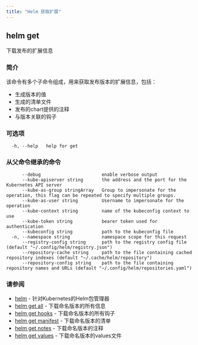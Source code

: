 ```yaml
---
title: "Helm 获取扩展"
---
```


## helm get

下载发布的扩展信息

### 简介

该命令有多个子命令组成，用来获取发布版本的扩展信息，包括：

- 生成版本的值
- 生成的清单文件
- 发布的chart提供的注释
- 与版本关联的钩子

### 可选项

```shell
  -h, --help   help for get
```

### 从父命令继承的命令

```shell
      --debug                       enable verbose output
      --kube-apiserver string       the address and the port for the Kubernetes API server
      --kube-as-group stringArray   Group to impersonate for the operation, this flag can be repeated to specify multiple groups.
      --kube-as-user string         Username to impersonate for the operation
      --kube-context string         name of the kubeconfig context to use
      --kube-token string           bearer token used for authentication
      --kubeconfig string           path to the kubeconfig file
  -n, --namespace string            namespace scope for this request
      --registry-config string      path to the registry config file (default "~/.config/helm/registry.json")
      --repository-cache string     path to the file containing cached repository indexes (default "~/.cache/helm/repository")
      --repository-config string    path to the file containing repository names and URLs (default "~/.config/helm/repositories.yaml")
```

### 请参阅

- [helm](helm.md) - 针对Kubernetes的Helm包管理器
- [helm get all](helm_get_all.md) - 下载命名版本的所有信息
- [helm get hooks](helm_get_hooks.md) - 下载命名版本的所有钩子
- [helm get manifest](helm_get_manifest.md) - 下载命名版本的清单
- [helm get notes](helm_get_notes.md) - 下载命名版本的注释
- [helm get values](helm_get_values.md) - 下载命名版本的values文件
